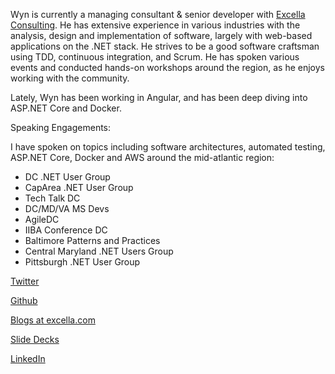 Wyn is currently a managing consultant & senior developer with [Excella Consulting](https://excella.com). He has extensive experience in various industries with the analysis, design and implementation of software, largely with web-based applications on the .NET stack. He strives to be a good software craftsman using TDD, continuous integration, and Scrum. He has spoken various events and conducted hands-on workshops around the region, as he enjoys working with the community.

Lately, Wyn has been working in Angular, and has been deep diving into ASP.NET Core and Docker.

Speaking Engagements:

I have spoken on topics including software architectures, automated testing, ASP.NET Core, Docker and AWS around the mid-atlantic region:

* DC .NET User Group
* CapArea .NET User Group
* Tech Talk DC
* DC/MD/VA MS Devs
* AgileDC
* IIBA Conference DC
* Baltimore Patterns and Practices
* Central Maryland .NET Users Group
* Pittsburgh .NET User Group

[Twitter](https://twitter.com/wynv)

[Github](https://github.com/wyntuition)

[Blogs at excella.com](https://www.excella.com/insights/author/wynv)

[Slide Decks](http://www.slideshare.net/wynvandevanter)

[LinkedIn](https://www.linkedin.com/in/wyntuition)
